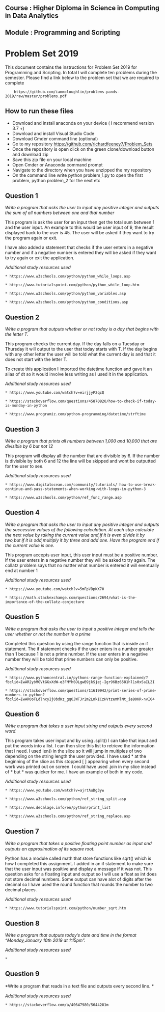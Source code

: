## Course : Higher Diploma in Science in Computing in Data Analytics
## Module : Programming and Scripting


# Problem Set 2019

This document contains the instructions for Problem Set 2019 for Programming and Scripting. In total I will
complete ten problems during the semester. Please find a link below to the problem set that we are required to
complete

        https://github.com/ianmcloughlin/problems-pands-2019/raw/master/problems.pdf

## How to run these files 
   * Download and install anaconda on your device ( I recommend version 3.7 +) 
   * Download and install Visual Studio Code 
   * Download Cmder command line (optional)
   * Go to my repository https://github.com/richardfeeney7/Problem_Sets
   * Once the repository is open click on the green clone/download button and download zip
   * Save this zip file on your local machine
   * Open Cmder or Anaconda command prompt
   * Navigate to the directory when you have unzipped the my repository
   * On the command line write python problem_1.py to open the first problem, python problem_2 for the next etc

## Question 1

*Write a program that asks the user to input any positive integer and outputs the sum of all numbers between one and that number*

This program is ask the user for an input then get the total sum between 1 and the user input. An example to this would be user input of 9, the result displayed back to the user is 45. The user will be asked if they want to try the program again or exit. 

I have also added a statement that checks if the user enters in a negative number and if a negative number is entered they will be asked if they want to try again or exit the application. 

*Additional study resources used*
    
    * https://www.w3schools.com/python/python_while_loops.asp

    * https://www.tutorialspoint.com/python/python_while_loop.htm

    * https://www.w3schools.com/python/python_variables.asp

    * https://www.w3schools.com/python/python_conditions.asp

## Question 2

*Write a program that outputs whether or not today is a day that begins with the letter T.*


This program checks the current day. If the day falls on a Tuesday or Thursday it will output to the user that today starts with T. If the day begins with any other letter the user will be told what the current day is and that it does not start with the letter T. 

To create this application I imported the datetime function and gave it an alias of dt so it would involve less writing as I used it in the application.


*Additional study resources used*

    * https://www.youtube.com/watch?v=eirjjyP2qcQ

    * https://stackoverflow.com/questions/45870820/how-to-check-if-today-is-monday-in-python

    * https://www.programiz.com/python-programming/datetime/strftime

## Question 3

*Write a program that prints all numbers between 1,000 and 10,000 that are divisible by 6 but not 12*


This program will display all the number that are divisible by 6. If the number is divisible by both 6 and 12 the line will be skipped and wont be outputted for the user to see.


*Additional study resources used*

    * https://www.digitalocean.com/community/tutorials/ how-to-use-break-continue-and-pass-statements-when-working-with-loops-in-python-3

    * https://www.w3schools.com/python/ref_func_range.asp


## Question 4

*Write a program that asks the user to input any positive integer and outputs the successive values of the following calculation. At each step calculate the next value by taking the current value and,if it is even divide it by two,but if it is odd,multiply it by three and add one. Have the program end if the current value is one.*

This program accepts user input, this user input must be a positive number. If the user enters in a negative number they will be asked to try again. The collatz problem says that no matter what number is entered it will eventually end at number 1

*Additional study resources used*

    * https://www.youtube.com/watch?v=5mFpVDpKX70

    * https://math.stackexchange.com/questions/2694/what-is-the-importance-of-the-collatz-conjecture


## Question 5

*Write a program that asks the user to input a positive integer and tells the user whether or not the number is a prime*   

Completed this question by using the range function that is inside an if statement. The if statement checks if the user enters in a number greater than 1 because 1 is not a prime number. If the user enters in a negative number they will be told that prime numbers can only be positive.  

*Additional study resources used*

    * https://www.pythoncentral.io/pythons-range-function-explained/? fbclid=IwAR2ybMGVtGGxXdW-e3FMYh6OLgwB9jkSjej-Igr96Bz6581hl1s0xSaILZI

    * https://stackoverflow.com/questions/11619942/print-series-of-prime-numbers-in-python?fbclid=IwAR0oTLdlnxyIj0bdKz_gqOJWTJr2m2LnkICzHVtzemMlNt_ie80KR-nvI04



## Question 6

*Write a program that takes a user input string and outputs every second word.* 

This program takes user input and by using .split() I can take that input and put the words into a list. I can then slice this list to retrieve the information that i need. I used len() in the slice so it will jump in multiples of two depending on the string length the user provided. I have used * at the beginning of the slice as this stopped [ ] appearing when every second work was printed out on screen. I could have used .join in my slice instead of * but * was quicker for me. I have an example of both in my code.  


*Additional study resources used*

    * https://www.youtube.com/watch?v=ajrtAuDg3yw

    * https://www.w3schools.com/python/ref_string_split.asp
    
    * https://www.decalage.info/en/python/print_list

    * https://www.w3schools.com/python/ref_string_replace.asp


## Question 7

*Write a program that takes a positive ﬂoating point number as input and outputs an approximation of its square root.*

Python has a module called math that store functions like sqrt() which is how I completed this assignment. I added in an if statement to make sure that the user input was positive and display a message if it was not. This question asks for a floating input and output so I will use a float as int does not store decimal numbers. Some output can have alot of digits after the decimal so I have used the round function that rounds the number to two decimal places. 


*Additional study resources used*

    * https://www.tutorialspoint.com/python/number_sqrt.htm


## Question 8

*Write a program that outputs today’s date and time in the format “Monday,January 10th 2019 at 1:15pm”.*




*Additional study resources used*

    * 


## Question 9

*Write a program that reads in a text ﬁle and outputs every second line. *

 


*Additional study resources used*

    * https://stackoverflow.com/a/40647980/5644281m